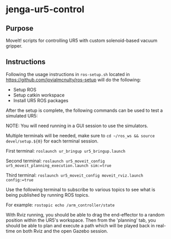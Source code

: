 # jenga-ur5-control

## Purpose

MoveIt! scripts for controlling UR5 with custom solenoid-based vacuum gripper.




## Instructions

Following the usage instructions in `ros-setup.sh` located in https://github.com/jovialmcnulty/ros-setup will do the following:

- Setup ROS
- Setup catkin workspace
- Install UR5 ROS packages

After the setup is complete, the following commands can be used to test a simulated UR5:

NOTE: You will need running in a GUI session to use the simulators.

Multiple terminals will be needed, make sure to `cd ~/ros_ws && source devel/setup.${0}` for each terminal session.

First terminal: `roslaunch ur_bringup ur5_bringup.launch`

Second terminal: `roslaunch ur5_moveit_config ur5_moveit_planning_execution.launch sim:=true`

Third terminal:  `roslaunch ur5_moveit_config moveit_rviz.launch config:=true`

Use the following terminal to subscribe to various topics to see what is being published by running ROS topics.

For example: `rostopic echo /arm_controller/state`

With Rviz running, you should be able to drag the end-effector to a random position within
the UR5's workspace. Then from the 'planning' tab, you should be able to plan and execute a path
which will be played back in real-time on both Rviz and the open Gazebo session.

